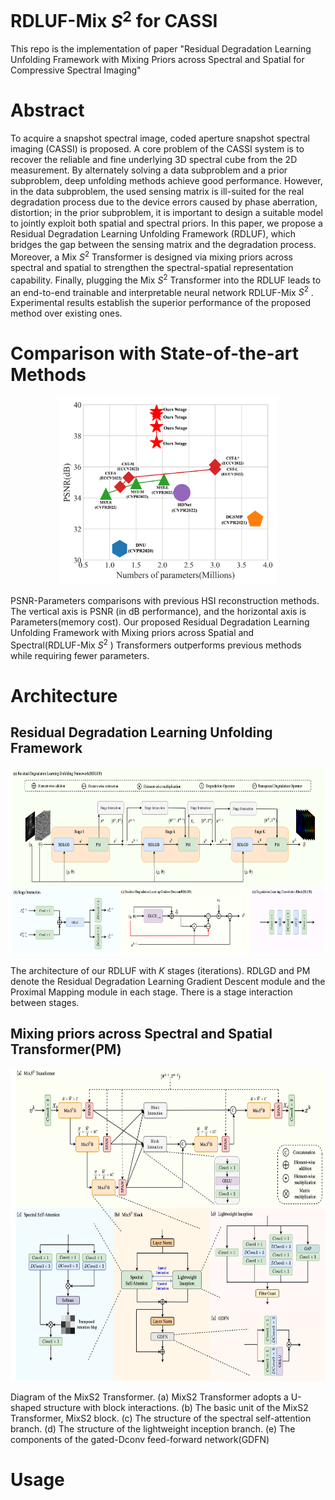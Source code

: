 # RDLUF-Mix $S^2$ for CASSI


This repo is the implementation of paper "Residual Degradation Learning Unfolding Framework with Mixing Priors across Spectral and Spatial for Compressive Spectral Imaging"


# Abstract

To acquire a snapshot spectral image, coded aperture snapshot spectral imaging (CASSI) is proposed. A core problem of the CASSI system is to recover the reliable and fine underlying 3D spectral cube from the 2D measurement. By alternately solving a data subproblem and a prior subproblem, deep unfolding methods achieve good performance. However, in the data subproblem, the used sensing matrix is ill-suited for the real degradation process due to the device errors caused by phase aberration, distortion; in the prior subproblem,  it is important to design a suitable model to jointly exploit both spatial and spectral priors. In this paper, we propose a Residual Degradation Learning Unfolding Framework (RDLUF), which bridges the gap between the sensing matrix and the degradation process. Moreover, a Mix $S^2$ Transformer is designed via mixing priors across spectral and spatial to strengthen the spectral-spatial representation capability. Finally, plugging the Mix $S^2$ Transformer into the RDLUF leads to an end-to-end trainable and interpretable neural network RDLUF-Mix $S^2$ . Experimental results establish the superior performance of the proposed method over existing ones.

# Comparison with State-of-the-art Methods

<div align=center>
<img src="https://github.com/ShawnDong98/RDLUF_MixS2/blob/master/figures/performance.png" width = "350" height = "300" alt="">
</div>

 PSNR-Parameters comparisons with previous HSI reconstruction methods. The vertical axis is PSNR (in dB performance), and the horizontal axis is Parameters(memory cost). Our proposed Residual Degradation Learning Unfolding Framework with Mixing priors across Spatial and Spectral(RDLUF-Mix $S^2$ ) Transformers outperforms previous methods while requiring fewer parameters.

# Architecture

## Residual Degradation Learning Unfolding Framework

<div align=center>
<img src="https://github.com/ShawnDong98/RDLUF_MixS2/blob/master/figures/RDLUF.png" width = "700" height = "300" alt="">
</div>

The architecture of our RDLUF with $K$ stages (iterations). RDLGD and PM denote the Residual Degradation Learning Gradient Descent module and the Proximal Mapping module in each stage. There is a stage interaction between stages.

## Mixing priors across Spectral and Spatial Transformer(PM)

<div align=center>
<img src="https://github.com/ShawnDong98/RDLUF_MixS2/blob/master/figures/MixS2T.png" width = "700" height = "500" alt="">
</div>

Diagram of the MixS2 Transformer. (a) MixS2 Transformer adopts a U-shaped structure with block interactions. (b) The basic unit of the MixS2 Transformer, MixS2 block. (c) The structure of the spectral self-attention branch. (d) The structure of the lightweight inception branch. (e) The components of the gated-Dconv feed-forward network(GDFN)


# Usage 

